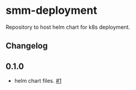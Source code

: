 # smm-deployment
Repository to host helm chart for k8s deployment.


## Changelog

## 0.1.0
- helm chart files. [#1](https://github.com/ncsa/smm-deployment/issues/1)
